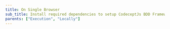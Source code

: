 ```yaml
---
title: On Single Browser
sub_title: Install required dependencies to setup CodeceptJs BDD Framework
parents: ["Execution", "Locally"]
---
```


